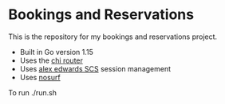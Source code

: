 # Bookings and Reservations

This is the repository for my bookings and reservations project.

- Built in Go version 1.15
- Uses the [chi router](https://github.com/go-chi/chi)
- Uses [alex edwards SCS](https://github.com/alexedwards/scs/v2) session management
- Uses [nosurf](https://github.com/justinas/nosurf)

To run
./run.sh
